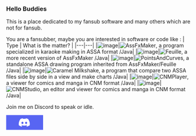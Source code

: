 <!--
### Hi there 👋
-->
<!--
**TW2/TW2** is a ✨ _special_ ✨ repository because its `README.md` (this file) appears on your GitHub profile.

Here are some ideas to get you started:

- 🔭 I’m currently working on ...
- 🌱 I’m currently learning ...
- 👯 I’m looking to collaborate on ...
- 🤔 I’m looking for help with ...
- 💬 Ask me about ...
- 📫 How to reach me: ...
- 😄 Pronouns: ...
- ⚡ Fun fact: ...
-->
### Hello Buddies

This is a place dedicated to my fansub software and many others which are not for fansub.

You are a fansubber, maybe you are interested in software or code like :
| Type | What is the matter? |
|---|---|
|![image](https://github.com/user-attachments/assets/f83866d4-ec6c-4cd8-b7ee-38afcc5ca9f8)|![AssFxMaker](https://github.com/TW2/assfxmaker), a program specialized in karaoke making in ASSA format /Java|
|![image](https://github.com/user-attachments/assets/f83866d4-ec6c-4cd8-b7ee-38afcc5ca9f8)|![Feuille](https://github.com/TW2/Feuille), a more recent version of AssFxMaker /Java|
|![image](https://github.com/user-attachments/assets/f83866d4-ec6c-4cd8-b7ee-38afcc5ca9f8)|![PointsAndCurves](https://github.com/TW2/PointsAndCurves), a standalone ASSA drawing program inherited from AssFxMaker/Feuille /Java|
|![image](https://github.com/user-attachments/assets/f83866d4-ec6c-4cd8-b7ee-38afcc5ca9f8)|![Caramel Milkshake](https://github.com/TW2/cmilkshake), a program that compare two ASSA files side by side in a view and make charts /Java|
|![image](https://github.com/user-attachments/assets/f83866d4-ec6c-4cd8-b7ee-38afcc5ca9f8)|![CNMPlayer](https://github.com/TW2/CNMPlayer), a viewer for comics and manga in CNM format /Java|
|![image](https://github.com/user-attachments/assets/f83866d4-ec6c-4cd8-b7ee-38afcc5ca9f8)|![CNMStudio](https://github.com/TW2/CNMStudio), an editor and viewer for comics and manga in CNM format /Java|

Join me on Discord to speak or idle.

[![Discord](https://github.com/TW2/logonator/blob/main/logos/discord-100x40.png)](https://discord.gg/ef8xvA9wsF)
